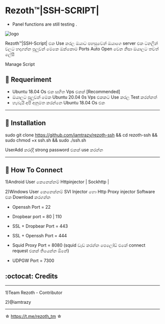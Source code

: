 # Rezoth™|SSH-SCRIPT|

* Panel functions are still testing .


![logo](https://telegra.ph/file/4e19dd26926234ca32b68.jpg)



Rezoth™|SSH-Script| එක Use කරල ඔයාට
පහසුවෙන් ඔයාගෙ server එක ටනලින් වලට
හදාගන්න පුලුවන් මෙකෙ ඔක්කොම Ports 
Auto Open වෙන නිසා ඔයාලට තවත් ලේසී


Manage Script

## :book: Requeriment

* Ubuntu 18.04  Os එක සහිත Vps එකක් [Recommended]
* ඔයාලට පුලුවන් මෙක Ubuntu 20.04 0s Vps එකකට Use කරල Test කරන්නත් 
* හැබැයි අපි අනුමත කරන්නෙ Ubuntu 18.04 Os එක

------------------------------------------
## :book: Installation

sudo git clone https://github.com/iamtrazy/rezoth-ssh && cd rezoth-ssh && sudo chmod +x ssh.sh  && sudo ./ssh.sh

UserAdd කරද්දි strong password එකක් use කරන්න

------------------------------------------

## :book: How To Connect

1)Android User කෙනෙක්නම් Httpinjector | Sockhttp | 

2)Windows User කෙනෙක්නම් SVI Injector හො Http Proxy injector Software එක Download කරගන්න


* Openssh Port = 22

* Dropbear port   =  80 | 110

* SSL + Dropbear Port  =  443

* SSL + Openssh Port  =  444

* Squid Proxy Port  =  8080 (squid වැඩ කරන්න පෙලෝඩ් එකේ connect request එකක් තියෙන්න ඕනේ) 

* UDPGW Port  =  7300


## :octocat: Credits
----------------------------------------------------
  1)Team Rezoth - Contributor

  2)@iamtrazy

----------------------------------------------------

☆ https://t.me/rezoth_tm ☆
